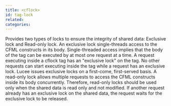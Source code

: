```yaml
---
title: <cflock>
id: tag-lock
related:
categories:
---
```


Provides two types of locks to ensure the integrity of shared data: Exclusive lock and Read-only
  lock. An exclusive lock single-threads access to the CFML constructs in its body. Single-threaded access
  implies that the body of the tag can be executed by at most one request at a time. A request executing
  inside a cflock tag has an "exclusive lock" on the tag. No other requests can start executing inside the
  tag while a request has an exclusive lock. Lucee issues exclusive locks on a first-come, first-served
  basis. A read-only lock allows multiple requests to access the CFML constructs inside its body concurrently.
  Therefore, read-only locks should be used only when the shared data is read only and not modified. If another
  request already has an exclusive lock on the shared data, the request waits for the exclusive lock to be
  released.